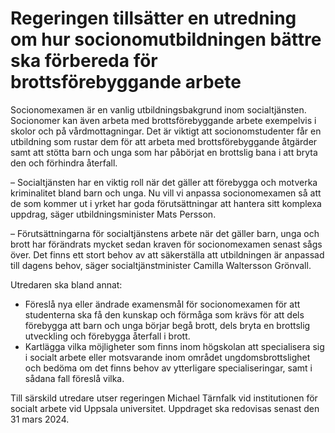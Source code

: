 # Regeringen tillsätter en utredning om hur socionomutbildningen bättre ska förbereda för brottsförebyggande arbete

Socionomexamen är en vanlig utbildningsbakgrund inom socialtjänsten. Socionomer kan även arbeta med brottsförebyggande arbete exempelvis i skolor och på vårdmottagningar. Det är viktigt att socionomstudenter får en utbildning som rustar dem för att arbeta med brottsförebyggande åtgärder samt att stötta barn och unga som har påbörjat en brottslig bana i att bryta den och förhindra återfall.

– Socialtjänsten har en viktig roll när det gäller att förebygga och motverka kriminalitet bland barn och unga. Nu vill vi anpassa socionomexamen så att de som kommer ut i yrket har goda förutsättningar att hantera sitt komplexa uppdrag, säger utbildningsminister Mats Persson.

– Förutsättningarna för socialtjänstens arbete när det gäller barn, unga och brott har förändrats mycket sedan kraven för socionomexamen senast sågs över. Det finns ett stort behov av att säkerställa att utbildningen är anpassad till dagens behov, säger socialtjänstminister Camilla Waltersson Grönvall.

Utredaren ska bland annat:

* Föreslå nya eller ändrade examensmål för socionomexamen för att studenterna ska få den kunskap och förmåga som krävs för att dels förebygga att barn och unga börjar begå brott, dels bryta en brottslig utveckling och förebygga återfall i brott.
* Kartlägga vilka möjligheter som finns inom högskolan att specialisera sig i socialt arbete eller motsvarande inom området ungdomsbrottslighet och bedöma om det finns behov av ytterligare specialiseringar, samt i sådana fall föreslå vilka.

Till särskild utredare utser regeringen Michael Tärnfalk vid institutionen för socialt arbete vid Uppsala universitet. Uppdraget ska redovisas senast den 31 mars 2024\.
